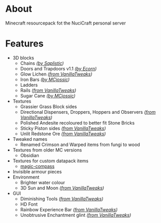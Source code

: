 # About

Minecraft resourcepack fot the NuciCraft personal server

# Features

 - 3D blocks
   - Chains _([by Saplistic](https://planetminecraft.com/texture-pack/3d-chains))_
   - Doors and Trapdoors v1.1 _([by Ecorn](https://planetminecraft.com/texture-pack/3d-doors-amp-trapdoors))_
   - Glow Lichen _([from VanillaTweaks](https://vanillatweaks.net/picker/resource-packs))_
   - Iron Bars _([by MCjossic](https://curseforge.com/minecraft/texture-packs/three-dimensional-iron-bars))_
   - Ladders
   - Rails _([from VanillaTweaks](https://vanillatweaks.net/picker/resource-packs))_
   - Sugar Cane _([by MCjossic](https://curseforge.com/minecraft/texture-packs/three-dimensional-sugar-cane))_
 - Textures
   - Grassier Grass Block sides
   - Directional Dispensers, Droppers, Hoppers and Observers _([from VanillaTweaks](https://vanillatweaks.net/picker/resource-packs))_
   - Polished Andesite recoloured to better fit Stone Bricks
   - Sticky Piston sides _([from VanillaTweaks](https://vanillatweaks.net/picker/resource-packs))_
   - Unlit Redstone Ore _([from VanillaTweaks](https://vanillatweaks.net/picker/resource-packs))_
 - Tweaked names
   - Renamed Crimson and Warped items from fungi to wood
 - Textures from older MC versions
   - Obsidian
 - Textures for custom datapack items
   - [magic-compass](https://github.com/hmlendea/mc-datapack-magic_compass)
 - Invisible armour pieces
 - Environment
   - Brighter water colour
   - 3D Sun and Moon _([from VanillaTweaks](https://vanillatweaks.net/picker/resource-packs))_
 - GUI
   - Diminishing Tools _([from VanillaTweaks](https://vanillatweaks.net/picker/resource-packs))_
   - HD Font
   - Rainbow Experience Bar _([from VanillaTweaks](https://vanillatweaks.net/picker/resource-packs))_
   - Unobtrusive Enchantment glint _([from VanillaTweaks](https://vanillatweaks.net/picker/resource-packs))_
